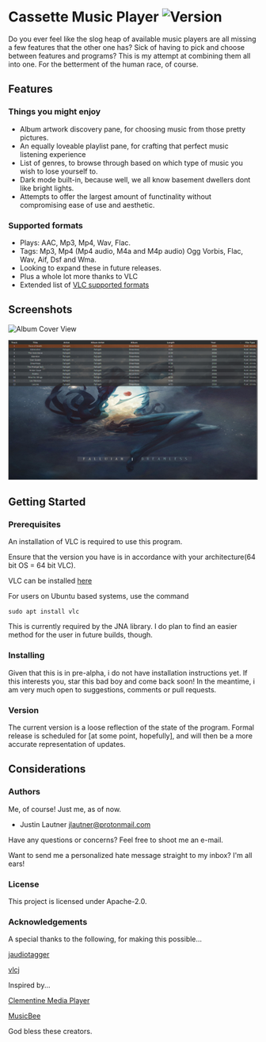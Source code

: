 # Cassette Music Player ![Version](https://img.shields.io/badge/Version-v0.7--pre--alpha-red "pre-alpha")

Do you ever feel like the slog heap of available music players are all missing a few features that the other one has? Sick of having to pick and choose between features and programs? This is my attempt at combining them all into one. For the betterment of the human race, of course.

## Features

### Things you might enjoy

- Album artwork discovery pane, for choosing music from those pretty pictures.
- An equally loveable playlist pane, for crafting that perfect music listening experience
- List of genres, to browse through based on which type of music you wish to lose yourself to.
- Dark mode built-in, because well, we all know basement dwellers dont like bright lights.
- Attempts to offer the largest amount of functinality without compromising ease of use and aesthetic.

### Supported formats

- Plays: AAC, Mp3, Mp4, Wav, Flac.
- Tags: Mp3, Mp4 (Mp4 audio, M4a and M4p audio) Ogg Vorbis, Flac, Wav, Aif, Dsf and Wma.
- Looking to expand these in future releases.
- Plus a whole lot more thanks to VLC
- Extended list of [VLC supported formats](https://wiki.videolan.org/VLC_Features_Formats/)

## Screenshots
![Album Cover View](screenshots/Cassette_Album_View_Dropdown_2.png "A small taste of what is to come")

![Playlist View](screenshots/Cassette_Playlist_View.png "Making additions to that small taste")
## Getting Started
### Prerequisites

An installation of VLC is required to use this program.

Ensure that the version you have is in accordance with your architecture(64 bit OS = 64 bit VLC).

VLC can be installed [here](https://www.videolan.org/vlc/)

For users on Ubuntu based systems, use the command
```
sudo apt install vlc
```
This is currently required by the JNA library.
I do plan to find an easier method for the user in future builds, though.

### Installing

Given that this is in pre-alpha, i do not have installation instructions yet. 
If this interests you, star this bad boy and come back soon!
In the meantime, i am very much open to suggestions, comments or pull requests.

### Version

The current version is a loose reflection of the state of the program. 
Formal release is scheduled for [at some point, hopefully], and will then be a more
accurate representation of updates.

## Considerations
### Authors

Me, of course! Just me, as of now.

- Justin Lautner <jlautner@protonmail.com>

Have any questions or concerns? Feel free to shoot me an e-mail.

Want to send me a personalized hate message straight to my inbox? I'm all ears!

### License

This project is licensed under Apache-2.0.

### Acknowledgements

A special thanks to the following, for making this possible...

[jaudiotagger](https://github.com/goxr3plus/jaudiotagger)

[vlcj](https://github.com/caprica/vlcj)

Inspired by...

[Clementine Media Player](https://github.com/clementine-player/Clementine)

[MusicBee](https://getmusicbee.com)

God bless these creators.

